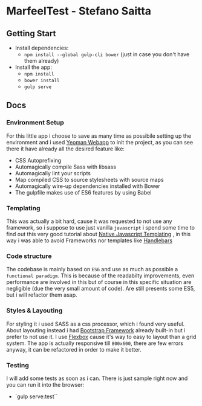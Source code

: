 # MarfeelTest - Stefano Saitta
## Getting Start
- Install dependencies: 
  - `npm install --global gulp-cli bower` (just in case you don't have them already)
- Install the app: 
  - `npm install`
  - `bower install`
  - `gulp serve`

## Docs
### Environment Setup
For this little app i choose to save as many time as possibile setting up the environment and i used [Yeoman Webapp](https://github.com/yeoman/generator-webapp#readme) to init the project, as you can see there it have already all the desired feature like:

- CSS Autoprefixing
- Automagically compile Sass with libsass
- Automagically lint your scripts
- Map compiled CSS to source stylesheets with source maps
- Automagically wire-up dependencies installed with Bower
- The gulpfile makes use of ES6 features by using Babel

### Templating

This was actually a bit hard, cause it was requested to not use any framework, so i suppose to use just vanilla `javascript`
i spend some time to find out this very good tutorial about [Native Javascript Templating](http://codoki.com/2015/09/01/native-javascript-templating/) , in this way i was able to avoid Frameworks nor templates like [Handlebars](http://handlebarsjs.com/)

### Code structure

The codebase is mainly based on `ES6` and use as much as possible a `functional paradigm`. This is because of the readabilty improvements, even performance are involved in this but of course in this specific situation are negligible (due the very small amount of code). Are still presents some ES5, but i will refactor them asap.

### Styles & Layouting

For styling it i used SASS as a css processor, which i found very useful. About layouting instead i had [Bootstrap Framework](http://getbootstrap.com/) already built-in but i prefer to not use it. I use [Flexbox](https://css-tricks.com/snippets/css/a-guide-to-flexbox/) cause it's way to easy to layout than a grid system. The app is actually responsive till `800x600`, there are few errors anyway, it can be refactored in order to make it better.

### Testing

I will add some tests as soon as i can. There is just sample right now and you can run it into the browser:

- `gulp serve:test``







